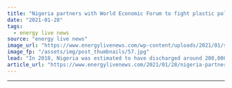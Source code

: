 ```yaml
---
title: "Nigeria partners with World Economic Forum to fight plastic pollution"
date: "2021-01-28"
tags: 
  - energy live news
source: "energy live news"
image_url: "https://www.energylivenews.com/wp-content/uploads/2021/01/shutterstock_1391995280.jpg"
image_fp: "/assets/img/post_thumbnails/57.jpg"
lead: "In 2018, Nigeria was estimated to have discharged around 200,000 tonnes of plastic waste into the ocean per year, while its annual plastics production is projected to grow to 523,000 tonnes by 2022"
article_url: "https://www.energylivenews.com/2021/01/28/nigeria-partners-with-world-economic-forum-to-fight-plastic-pollution/"
---
```


---
